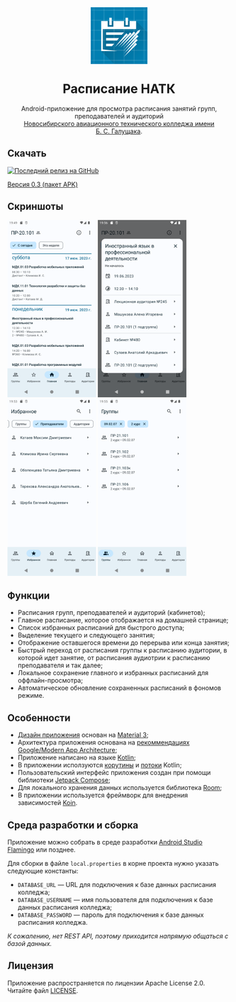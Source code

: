 <div align="center">
  <img src="./app/src/main/ic_launcher-playstore.png" width="128" height="128" style="display: block; margin: 0 auto"/>
  <h1>Расписание НАТК</h1>
  <p>Android-приложение для просмотра расписания занятий групп, преподавателей и аудиторий<br/><a href="https://natk.ru/">Новосибирского авиационного технического колледжа имени Б. С. Галущака</a>.</p>
</div>



## Скачать
[![Последний релиз на GitHub](https://img.shields.io/github/v/release/aelsi2/NatkSchedule?include_prereleases&logo=github&style=for-the-badge)](https://github.com/aelsi2/NatkSchedule/releases/latest)

[Версия 0.3 (пакет APK)](https://github.com/aelsi2/NatkSchedule/releases/download/0.3/natk_schedule.apk)

## Скриншоты
<div>
  <img src="./screenshots/home.png" alt="Домашняя страница" Width=200/>
  <img src="./screenshots/lecture_details.png" alt="Информация о занятии" Width=200/>
  <img src="./screenshots/favorite_teacher_schedules.png" alt="Избранные расписания" Width=200/>
  <img src="./screenshots/group_list.png" alt="Список расписаний групп" Width=200/>
</div>

## Функции
- Расписания групп, преподавателей и аудиторий (кабинетов);
- Главное расписание, которое отображается на домашней странице;
- Список избранных расписаний для быстрого доступа;
- Выделение текущего и следующего занятия;
- Отображение оставшегося времени до перерыва или конца занятия;
- Быстрый переход от расписания группы к расписанию аудитории, в которой идет занятие, от расписания аудиотрии к расписанию преподавателя и так далее;
- Локальное сохранение главного и избранных расписаний для оффлайн-просмотра;
- Автоматическое обновление сохраненных расписаний в фономов режиме.

## Особенности
- [Дизайн приложения](https://www.figma.com/file/n10dERdJYx375pg5hX9Wga/Schedule?type=design&node-id=0%3A1&t=aeca6OfxvEfVdKKW-1) основан на [Material 3](https://m3.material.io/);
- Архитектура приложения основана на [рекоммендациях Google/Modern App Architecture](https://developer.android.com/topic/architecture#modern-app-architecture);
- Приложение написано на языке [Kotlin](https://kotlinlang.org/);
- В приложении исползуются [корутины](https://kotlinlang.org/docs/coroutines-overview.html) и [потоки](https://kotlinlang.org/docs/flow.html) Kotlin;
- Пользовательский интерфейс приложения создан при помощи библиотеки [Jetpack Compose](https://developer.android.com/jetpack/compose);
- Для локального хранения данных используется библиотека [Room](https://developer.android.com/training/data-storage/room/);
- В приложении используется фреймворк для внедрения зависимостей [Koin](https://insert-koin.io/).

## Среда разработки и сборка
Приложение можно собрать в среде разработки [Android Studio Flamingo](https://developer.android.com/studio/releases/) или позднее.

Для сборки в файле `local.properties` в корне проекта нужно указать следующие константы:
- `DATABASE_URL` — URL для подключения к базе данных расписания колледжа;
- `DATABASE_USERNAME` — имя пользователя для подключения к базе данных расписания колледжа;
- `DATABASE_PASSWORD` — пароль для подключения к базе данных расписания колледжа.

*К сожалению, нет REST API, поэтому приходится напрямую общаться с базой данных.*

## Лицензия
Приложение распространяется по лицензии Apache License 2.0. Читайте файл [LICENSE](./LICENSE).
